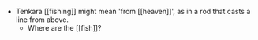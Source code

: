 - Tenkara [[fishing]] might mean 'from [[heaven]]', as in a rod that casts a line from above.
	- Where are the [[fish]]?